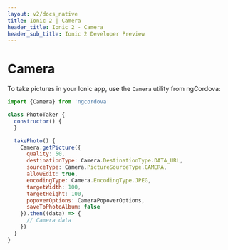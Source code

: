 ```yaml
---
layout: v2/docs_native
title: Ionic 2 | Camera
header_title: Ionic 2 - Camera
header_sub_title: Ionic 2 Developer Preview
---
```


<h1 class="title">Camera</h1>

To take pictures in your Ionic app, use the `Camera` utility from ngCordova:

```javascript
import {Camera} from 'ngcordova'

class PhotoTaker {
  constructor() {
  }

  takePhoto() {
    Camera.getPicture({
      quality: 50,
      destinationType: Camera.DestinationType.DATA_URL,
      sourceType: Camera.PictureSourceType.CAMERA,
      allowEdit: true,
      encodingType: Camera.EncodingType.JPEG,
      targetWidth: 100,
      targetHeight: 100,
      popoverOptions: CameraPopoverOptions,
      saveToPhotoAlbum: false
    }).then((data) => {
      // Camera data
    })
  }
}
```